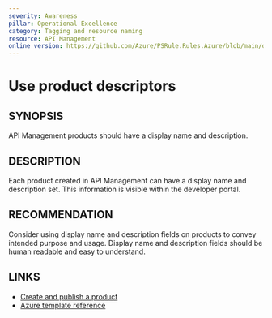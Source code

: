 ```yaml
---
severity: Awareness
pillar: Operational Excellence
category: Tagging and resource naming
resource: API Management
online version: https://github.com/Azure/PSRule.Rules.Azure/blob/main/docs/en/rules/Azure.APIM.ProductDescriptors.md
---
```


# Use product descriptors

## SYNOPSIS

API Management products should have a display name and description.

## DESCRIPTION

Each product created in API Management can have a display name and description set.
This information is visible within the developer portal.

## RECOMMENDATION

Consider using display name and description fields on products to convey intended purpose and usage.
Display name and description fields should be human readable and easy to understand.

## LINKS

- [Create and publish a product](https://docs.microsoft.com/en-us/azure/api-management/api-management-howto-add-products)
- [Azure template reference](https://docs.microsoft.com/en-us/azure/templates/microsoft.apimanagement/service/products#ProductContractProperties)
